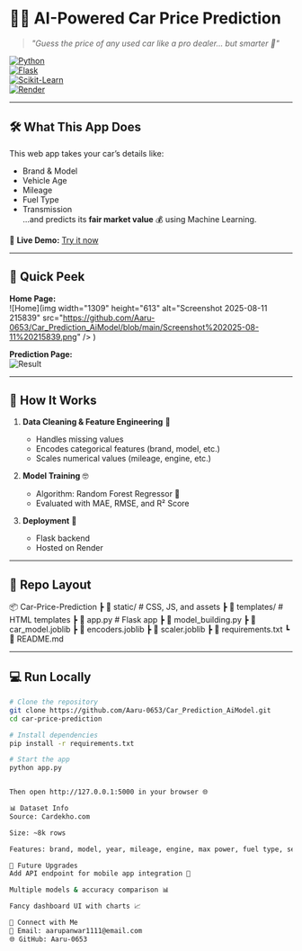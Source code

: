 # 🚗💨 AI-Powered Car Price Prediction

> *"Guess the price of any used car like a pro dealer… but smarter 🤖"*  

[![Python](https://img.shields.io/badge/Python-3.9+-FFD43B?logo=python&logoColor=blue)](https://www.python.org/)  
[![Flask](https://img.shields.io/badge/Flask-000000?logo=flask)](https://flask.palletsprojects.com/)  
[![Scikit-Learn](https://img.shields.io/badge/Scikit--Learn-F7931E?logo=scikit-learn&logoColor=white)](https://scikit-learn.org/)  
[![Render](https://img.shields.io/badge/Deployed%20on-Render-46E3B7?logo=render)](https://your-render-link-here)

---

## 🛠 What This App Does
This web app takes your car’s details like:
- Brand & Model
- Vehicle Age
- Mileage
- Fuel Type
- Transmission  
...and predicts its **fair market value** 💰 using Machine Learning.

📍 **Live Demo:** [Try it now]([https://your-render-link-here](https://car-prediction-aimodel.onrender.com/predict))

---

## 📸 Quick Peek  
**Home Page:**  
![Home](img width="1309" height="613" alt="Screenshot 2025-08-11 215839" src="https://github.com/Aaru-0653/Car_Prediction_AiModel/blob/main/Screenshot%202025-08-11%20215839.png" /> )  

**Prediction Page:**  
![Result](<img width="1310" height="618" alt="image" src="" />
)

---

## 🧠 How It Works
1. **Data Cleaning & Feature Engineering** 🧹  
   - Handles missing values  
   - Encodes categorical features (brand, model, etc.)  
   - Scales numerical values (mileage, engine, etc.)  
   
2. **Model Training** 🤓  
   - Algorithm: Random Forest Regressor 🌲  
   - Evaluated with MAE, RMSE, and R² Score  

3. **Deployment** 🚀  
   - Flask backend  
   - Hosted on Render  

---

## 📂 Repo Layout

📦 Car-Price-Prediction
┣ 📂 static/ # CSS, JS, and assets
┣ 📂 templates/ # HTML templates
┣ 📜 app.py # Flask app
┣ 📜 model_building.py
┣ 📜 car_model.joblib
┣ 📜 encoders.joblib
┣ 📜 scaler.joblib
┣ 📜 requirements.txt
┗ 📜 README.md



---

## 💻 Run Locally
```bash
# Clone the repository
git clone https://github.com/Aaru-0653/Car_Prediction_AiModel.git
cd car-price-prediction

# Install dependencies
pip install -r requirements.txt

# Start the app
python app.py


Then open http://127.0.0.1:5000 in your browser 🌐

📊 Dataset Info
Source: Cardekho.com

Size: ~8k rows

Features: brand, model, year, mileage, engine, max power, fuel type, seller type, transmission, seats.

🎯 Future Upgrades
Add API endpoint for mobile app integration 📱

Multiple models & accuracy comparison 📊

Fancy dashboard UI with charts 📈

💬 Connect with Me
💌 Email: aarupanwar1111@email.com
🌐 GitHub: Aaru-0653

